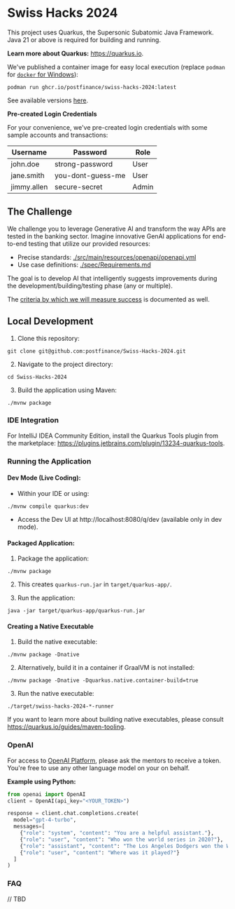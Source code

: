 # Swiss Hacks 2024

This project uses Quarkus, the Supersonic Subatomic Java Framework. Java 21 or above is required for building and
running.

**Learn more about Quarkus:** https://quarkus.io.

We've published a container image for easy local execution (replace `podman`
for [`docker` for Windows](https://docs.docker.com/desktop/install/windows-install)):

```shell
podman run ghcr.io/postfinance/swiss-hacks-2024:latest
```

See available versions [here](https://github.com/postfinance/Swiss-Hacks-2024/tags).

**Pre-created Login Credentials**

For your convenience, we've pre-created login credentials with some sample accounts and transactions:

| Username    | Password          | Role  |
|-------------|-------------------|-------|
| john.doe    | strong-password   | User  |
| jane.smith  | you-dont-guess-me | User  |
| jimmy.allen | secure-secret     | Admin |

## The Challenge

We challenge you to leverage Generative AI and transform the way APIs are tested in the banking sector. Imagine
innovative GenAI applications for end-to-end testing that utilize our provided resources:

* Precise standards: [./src/main/resources/openapi/openapi.yml](./src/main/resources/openapi/openapi.yml)
* Use case definitions: [./spec/Requirements.md](./spec/Requirements.md)

The goal is to develop AI that intelligently suggests improvements during the development/building/testing phase (any or
multiple).

The [criteria by which we will measure success](./spec/Criteria.md) is documented as well.

## Local Development

1. Clone this repository:

```shell
git clone git@github.com:postfinance/Swiss-Hacks-2024.git
```

2. Navigate to the project directory:

```shell
cd Swiss-Hacks-2024
```

3. Build the application using Maven:

```shell
./mvnw package
```

### IDE Integration

For IntelliJ IDEA Community Edition, install the Quarkus Tools plugin from the
marketplace: https://plugins.jetbrains.com/plugin/13234-quarkus-tools.

### Running the Application

#### Dev Mode (Live Coding):

* Within your IDE or using:

```shell script
./mvnw compile quarkus:dev
```

* Access the Dev UI at http://localhost:8080/q/dev (available only in dev mode).

#### Packaged Application:

1. Package the application:

```shell script
./mvnw package
```

2. This creates `quarkus-run.jar` in `target/quarkus-app/`.

3. Run the application:

```shell
java -jar target/quarkus-app/quarkus-run.jar
```

#### Creating a Native Executable

1. Build the native executable:

```shell script
./mvnw package -Dnative
```

2. Alternatively, build it in a container if GraalVM is not installed:

```shell script
./mvnw package -Dnative -Dquarkus.native.container-build=true
```

3. Run the native executable:

```shell
./target/swiss-hacks-2024-*-runner
```

If you want to learn more about building native executables, please
consult https://quarkus.io/guides/maven-tooling.

### OpenAI

For access to [OpenAI Platform](https://openai.com/api/), please ask the mentors to receive a token. You're free to use
any other language model on your on behalf.

**Example using Python:**

```python 
from openai import OpenAI
client = OpenAI(api_key="<YOUR_TOKEN>")

response = client.chat.completions.create(
  model="gpt-4-turbo",
  messages=[
    {"role": "system", "content": "You are a helpful assistant."},
    {"role": "user", "content": "Who won the world series in 2020?"},
    {"role": "assistant", "content": "The Los Angeles Dodgers won the World Series in 2020."},
    {"role": "user", "content": "Where was it played?"}
  ]
)
```

### FAQ

// TBD
